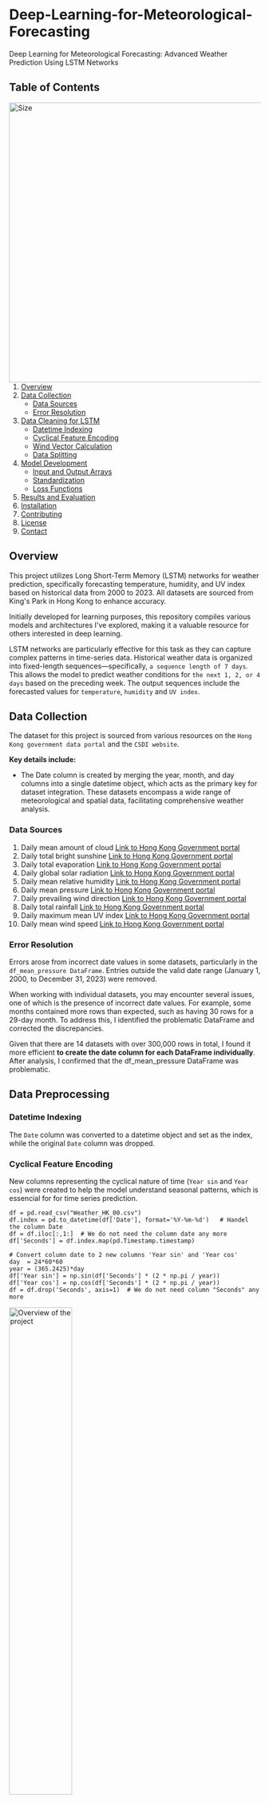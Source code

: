 # Deep-Learning-for-Meteorological-Forecasting
Deep Learning for Meteorological Forecasting: Advanced Weather Prediction Using LSTM Networks


     
## Table of Contents

<img src="Images/try3_pred.png" align="right"
     alt="Size " width="510" height="560">
     
1. [Overview](#overview)
2. [Data Collection](#data-collection)
   - [Data Sources](#data-sources)
   - [Error Resolution](#error-resolution)
3. [Data Cleaning for LSTM](#data-cleaning-for-lstm)
   - [Datetime Indexing](#datetime-indexing)
   - [Cyclical Feature Encoding](#cyclical-feature-encoding)
   - [Wind Vector Calculation](#wind-vector-calculation)
   - [Data Splitting](#data-splitting)
4. [Model Development](#model-development)
   - [Input and Output Arrays](#input-and-output-arrays)
   - [Standardization](#standardization)
   - [Loss Functions](#loss-functions)
5. [Results and Evaluation](#results-and-evaluation)
6. [Installation](#installation)
7. [Contributing](#contributing)
8. [License](#license)
9. [Contact](#contact)

## Overview
This project utilizes Long Short-Term Memory (LSTM) networks for weather prediction, specifically forecasting temperature, humidity, and UV index based on historical data from 2000 to 2023. All datasets are sourced from King's Park in Hong Kong to enhance accuracy.

Initially developed for learning purposes, this repository compiles various models and architectures I've explored, making it a valuable resource for others interested in deep learning.

LSTM networks are particularly effective for this task as they can capture complex patterns in time-series data. Historical weather data is organized into fixed-length sequences—specifically, `a sequence length of 7 days`. This allows the model to predict weather conditions for `the next 1, 2, or 4 days` based on the preceding week. The output sequences include the forecasted values for `temperature`, `humidity` and `UV index`.

## Data Collection
The dataset for this project is sourced from various resources on the `Hong Kong government data portal` and the `CSDI website`. 

**Key details include:**
- The Date column is created by merging the year, month, and day columns into a single datetime object, which acts as the primary key for dataset integration.
These datasets encompass a wide range of meteorological and spatial data, facilitating comprehensive weather analysis.

### Data Sources
1. Daily mean amount of cloud      [Link to Hong Kong Government portal](https://data.gov.hk/en-data/dataset/hk-hko-rss-daily-mean-amount-of-cloud)
2. Daily total bright sunshine     [Link to Hong Kong Government portal](https://data.gov.hk/en-data/dataset/hk-hko-rss-daily-total-bright-sunshine )
3. Daily total evaporation         [Link to Hong Kong Government portal](https://data.gov.hk/en-data/dataset/hk-hko-rss-daily-total-evaporation)
4. Daily global solar radiation    [Link to Hong Kong Government portal](https://data.gov.hk/en-data/dataset/hk-hko-rss-daily-global-solar-radiation)
5. Daily mean relative humidity    [Link to Hong Kong Government portal](https://data.gov.hk/en-data/dataset/hk-hko-rss-daily-mean-relative-humidity)
6. Daily mean pressure             [Link to Hong Kong Government portal](https://data.gov.hk/en-data/dataset/hk-hko-rss-daily-mean-pressure )
7. Daily prevailing wind direction [Link to Hong Kong Government portal](https://data.gov.hk/en-data/dataset/hk-hko-rss-daily-prevailing-wind-direction)
8. Daily total rainfall            [Link to Hong Kong Government portal](https://data.gov.hk/en-data/dataset/hk-hko-rss-daily-total-rainfall)
9. Daily maximum mean UV index     [Link to Hong Kong Government portal](https://data.gov.hk/en-data/dataset/hk-hko-rss-daily-maximum-mean-uv-index)
10. Daily mean wind speed          [Link to Hong Kong Government portal](https://data.gov.hk/en-data/dataset/hk-hko-rss-daily-mean-wind-speed)

### Error Resolution
Errors arose from incorrect date values in some datasets, particularly in the `df_mean_pressure DataFrame`. Entries outside the valid date range (January 1, 2000, to December 31, 2023) were removed.

When working with individual datasets, you may encounter several issues, one of which is the presence of incorrect date values. For example, some months contained more rows than expected, such as having 30 rows for a 29-day month. To address this, I identified the problematic DataFrame and corrected the discrepancies.

Given that there are 14 datasets with over 300,000 rows in total, I found it more efficient **to create the date column for each DataFrame individually**. After analysis, I confirmed that the df_mean_pressure DataFrame was problematic. 

## Data Preprocessing 

### Datetime Indexing
The `Date` column was converted to a datetime object and set as the index, while the original `Date` column was dropped.

### Cyclical Feature Encoding
New columns representing the cyclical nature of time (`Year sin` and `Year cos`) were created to help the model understand seasonal patterns, which is essencial for for time series prediction.

```pyton
df = pd.read_csv("Weather_HK_00.csv")
df.index = pd.to_datetime(df['Date'], format='%Y-%m-%d')   # Handel the column Date
df = df.iloc[:,1:]  # We do not need the column date any more
df['Seconds'] = df.index.map(pd.Timestamp.timestamp)

# Convert column date to 2 new columns 'Year sin' and 'Year cos'
day  = 24*60*60
year = (365.2425)*day
df['Year sin'] = np.sin(df['Seconds'] * (2 * np.pi / year))
df['Year cos'] = np.cos(df['Seconds'] * (2 * np.pi / year))
df = df.drop('Seconds', axis=1)  # We do not need column "Seconds" any more
```
<img src="Images/time_of_Year_signal.png" alt="Overview of the project" width="50%">

### Wind Vector Calculation
Wind direction was transformed into x and y components (`mean_wind_x` and `mean_wind_y`) to improve the input representation of wind data.

```python
# Calculate the max wind x and y components.
df['mean_wind_x'] = mean_wind_speed*np.cos(wind_direction_rad)
df['mean_wind_y'] = mean_wind_speed*np.sin(wind_direction_rad)
```

```python
plt.hist2d(df['mean_wind_x'], df['mean_wind_y'], bins=(50, 50), vmax=400)
plt.colorbar()
plt.xlabel('Wind X [km/h]')
plt.ylabel('Wind Y [km/h]')
ax = plt.gca()
ax.axis('tight')
plt.savefig('wind_x_y.png', format='png')
plt.show()
```
<img src="Images/wind_x_y.png" alt="Overview of the project" width="70%">

### Data Splitting
The dataset was divided into training (70%), validation (20%), and test (10%) sets for effective model training and evaluation.

## Model Development

### Input and Output Arrays
The df_to_X_y function converts the DataFrame into input (X) and output (y) arrays, employing a window size of 7 or 14 days to forecast the weather for the next 1, 2, or 4 days.

For example, in the code snippet below, we demonstrate how to predict the weather for the next 2 days:

```python
def df_to_X_y_days(df, window_size=7):
    df_as_np = df.to_numpy()
    X = []
    y = []
    for i in range(len(df_as_np) - window_size - 1):  # Subtract 1 to account for the extra day in prediction
        row = [r for r in df_as_np[i:i + window_size]]
        X.append(row)
        label_day_1 = [df_as_np[i + window_size][2], df_as_np[i + window_size][6],
                       df_as_np[i + window_size][11]]
        label_day_2 = [df_as_np[i + window_size + 1][2], df_as_np[i + window_size + 1][6],
                       df_as_np[i + window_size + 1][11]]
        label = label_day_1 + label_day_2  # Combine the labels for both days
        y.append(label)
    return np.array(X), np.array(y)
X_days, y_days = df_to_X_y_days(df)
X_days_train, y_days_train = X_days[:6000], y_days[:6000]
X_days_val, y_days_val = X_days[6000:7800], y_days[6000:7800]
X_days_test, y_days_test = X_days[7800:], y_days[7800:]
```

### Standardization
Features were standardized using the mean and standard deviation derived from the training dataset, while excluding cyclical features and wind vector components.

`It's important to normalize the evaluation and test datasets using the mean and standard deviation from the training dataset to avoid common pitfalls.`

### Loss Functions
Mean Squared Error (MSE) was chosen as the loss function for training, while Mean Absolute Error (MAE) was used for evaluating model performance.

## Results and Evaluation
The model's performance was assessed using Mean Squared Error `(MSE)` and Mean Absolute Error `(MAE)` metrics, offering insights into its predictive accuracy across various weather parameters.

As illustrated in the graphs below, there is room for improvement. For instance, after epoch 25, the model begins to overfit, indicating that training should be halted at that point.

`Feel free to clone this repository and enhance the model further!`

<div style="display: flex; justify-content: space-around;">
    <img src="Images/rmse.png" alt="Image 1" width="46%">
    <img src="Images/rmse.log.png" alt="Image 2" width="46%">
   
</div>

## Installation
To set up this project, clone the repository and install the required Python packages:

```bash
git clone https://github.com/mo-rahimi/Deep-Learning-for-Meteorological-Forecasting.git

```

## Contributing
Contributions are welcome! Please feel free to submit a pull request or open an issue to discuss potential improvements.

## License
This project is licensed under the MIT License. 

## Contact
For inquiries, feedback or further information, please contact me🙂 at m.rahimi.hk@gmail.com

